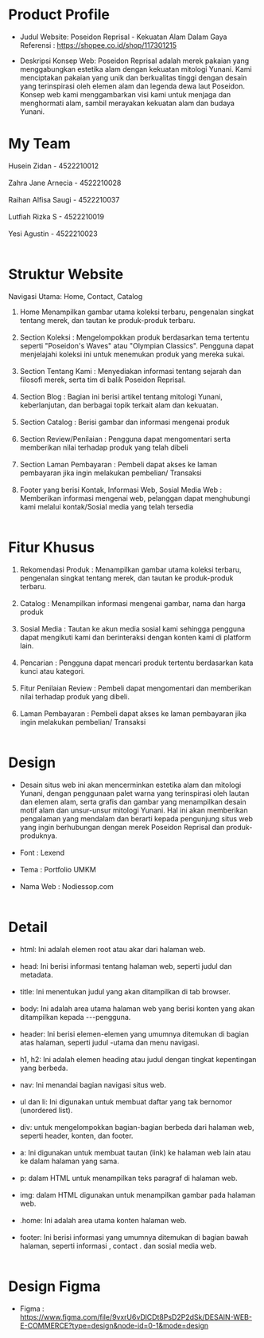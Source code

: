 # Product Profile

- Judul Website:
Poseidon Reprisal - Kekuatan Alam Dalam Gaya <br>
Referensi : https://shopee.co.id/shop/117301215
 
- Deskripsi Konsep Web:
Poseidon Reprisal adalah merek pakaian yang menggabungkan estetika alam dengan kekuatan mitologi Yunani. Kami menciptakan pakaian yang unik dan berkualitas tinggi dengan desain yang terinspirasi oleh elemen alam dan legenda dewa laut Poseidon. Konsep web kami menggambarkan visi kami untuk menjaga dan menghormati alam, sambil merayakan kekuatan alam dan budaya Yunani.

# My Team
Husein Zidan          	- 4522210012 <br><br>
Zahra Jane Arnecia 	   - 4522210028 <br><br>
Raihan Alfisa Saugi	   - 4522210037 <br><br>
Lutfiah Rizka S       	- 4522210019 <br><br>
Yesi Agustin           - 4522210023 <br><br>

# Struktur Website
Navigasi Utama: Home, Contact, Catalog<br>
1. Home Menampilkan gambar utama koleksi terbaru, pengenalan singkat tentang merek, dan tautan ke produk-produk terbaru.<br> <br>
2. Section Koleksi          : Mengelompokkan produk berdasarkan tema tertentu seperti "Poseidon's Waves" atau "Olympian Classics". Pengguna dapat menjelajahi koleksi ini untuk menemukan produk yang mereka sukai.<br> <br>
3. Section Tentang Kami     : Menyediakan informasi tentang sejarah dan filosofi merek, serta tim di balik Poseidon Reprisal.<br> <br>
4. Section Blog             : Bagian ini berisi artikel tentang mitologi Yunani, keberlanjutan, dan berbagai topik terkait alam dan kekuatan.<br> <br> 
5. Section  Catalog         : Berisi gambar dan informasi mengenai produk <br> <br>
6. Section Review/Penilaian : Pengguna dapat mengomentari serta memberikan nilai terhadap produk yang telah dibeli <br> <br>
7. Section Laman Pembayaran : Pembeli dapat akses ke laman pembayaran jika ingin melakukan pembelian/ Transaksi<br> <br>
8. Footer yang berisi Kontak, Informasi Web, Sosial Media Web : Memberikan informasi mengenai web, pelanggan dapat  menghubungi kami melalui kontak/Sosial media yang telah tersedia <br> <br>

# Fitur Khusus
1. Rekomendasi Produk     : Menampilkan gambar utama koleksi terbaru, pengenalan singkat tentang merek, dan tautan ke produk-produk terbaru. <br> <br>
2. Catalog                : Menampilkan informasi mengenai gambar, nama dan harga produk <br><br>
3. Sosial Media           : Tautan ke akun media sosial kami sehingga pengguna dapat mengikuti kami dan berinteraksi dengan konten kami di platform lain. <br><br>
4.  Pencarian             : Pengguna dapat mencari produk tertentu berdasarkan kata kunci atau kategori.<br><br>
5. Fitur Penilaian Review : Pembeli dapat mengomentari dan memberikan nilai terhadap produk yang dibeli.<br><br>
6. Laman Pembayaran       : Pembeli dapat akses ke laman pembayaran jika ingin melakukan pembelian/ Transaksi<br><br>
 
 
# Design
- Desain situs web ini akan mencerminkan estetika alam dan mitologi Yunani, dengan penggunaan palet warna yang terinspirasi oleh lautan dan elemen alam, serta grafis dan gambar yang menampilkan desain motif alam dan unsur-unsur mitologi Yunani. Hal ini akan memberikan pengalaman yang mendalam dan berarti kepada pengunjung situs web yang ingin berhubungan dengan merek Poseidon Reprisal dan produk-produknya.<br><br>
- Font     :  Lexend<br><br>
- Tema     : Portfolio UMKM<br><br>
- Nama Web :  Nodiessop.com<br><br>

# Detail
- html: Ini adalah elemen root atau akar dari halaman web. <br><br>
- head: Ini berisi informasi tentang halaman web, seperti judul dan metadata. <br><br>
- title: Ini menentukan judul yang akan ditampilkan di tab browser. <br><br>
- body: Ini adalah area utama halaman web yang berisi konten yang akan ditampilkan kepada ---pengguna. <br><br>
- header: Ini berisi elemen-elemen yang umumnya ditemukan di bagian atas halaman, seperti judul -utama dan menu navigasi. <br><br>
- h1, h2: Ini adalah elemen heading atau judul dengan tingkat kepentingan yang berbeda. <br><br>
- nav: Ini menandai bagian navigasi situs web. <br><br>
- ul dan li: Ini digunakan untuk membuat daftar yang tak bernomor (unordered list). <br><br>
- div: untuk mengelompokkan bagian-bagian berbeda dari halaman web, seperti header, konten, dan footer. <br><br>
- a: Ini digunakan untuk membuat tautan (link) ke halaman web lain atau ke dalam halaman yang sama. <br><br>
- p: dalam HTML untuk menampilkan teks paragraf di halaman web. <br><br>
- img: dalam HTML digunakan untuk menampilkan gambar pada halaman web. <br><br>
- .home: Ini adalah area utama konten halaman web. <br><br>
- footer: Ini berisi informasi yang umumnya ditemukan di bagian bawah halaman, seperti informasi , contact . dan sosial media web. <br><br>


# Design Figma
- Figma : https://www.figma.com/file/9vxrU6vDlCDt8PsD2P2dSk/DESAIN-WEB-E-COMMERCE?type=design&node-id=0-1&mode=design
